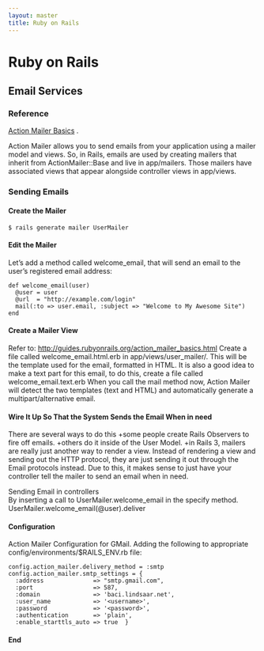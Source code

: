 ```yaml
---
layout: master
title: Ruby on Rails
---
```


# Ruby on Rails


## Email Services

### Reference

[Action Mailer Basics](http://guides.rubyonrails.org/action_mailer_basics.html) .

Action Mailer allows you to send emails from your application using a mailer model and views. So, in Rails, emails are used by creating mailers that inherit from ActionMailer::Base and live in app/mailers. Those mailers have associated views that appear alongside controller views in app/views.

### Sending Emails

#### Create the Mailer

    $ rails generate mailer UserMailer

#### Edit the Mailer

Let’s add a method called welcome_email, that will send an email to the user’s registered email address:
   
    def welcome_email(user)
      @user = user
      @url  = "http://example.com/login"
      mail(:to => user.email, :subject => "Welcome to My Awesome Site")
    end 

#### Create a Mailer View

Refer to: http://guides.rubyonrails.org/action_mailer_basics.html
Create a file called welcome_email.html.erb in app/views/user_mailer/. 
This will be the template used for the email, formatted in HTML.
It is also a good idea to make a text part for this email, to do this, create a file called welcome_email.text.erb
When you call the mail method now, Action Mailer will detect the two templates (text and HTML) and automatically generate a multipart/alternative email.

#### Wire It Up So That the System Sends the Email When in need

There are several ways to do this
+some people create Rails Observers to fire off emails.
+others do it inside of the User Model. 
+in Rails 3, mailers are really just another way to render a view. Instead of rendering a view and sending out the HTTP protocol, they are just sending it out through the Email protocols instead. Due to this, it makes sense to just have your controller tell the mailer to send an email when in need.

Sending Email in controllers  
By inserting a call to UserMailer.welcome_email in the specify method.
    UserMailer.welcome_email(@user).deliver

#### Configuration

Action Mailer Configuration for GMail.
Adding the following to appropriate config/environments/$RAILS_ENV.rb file:

    config.action_mailer.delivery_method = :smtp
    config.action_mailer.smtp_settings = {
      :address              => "smtp.gmail.com",
      :port                 => 587,
      :domain               => 'baci.lindsaar.net',
      :user_name            => '<username>',
      :password             => '<password>',
      :authentication       => 'plain',
      :enable_starttls_auto => true  }


#### End 
